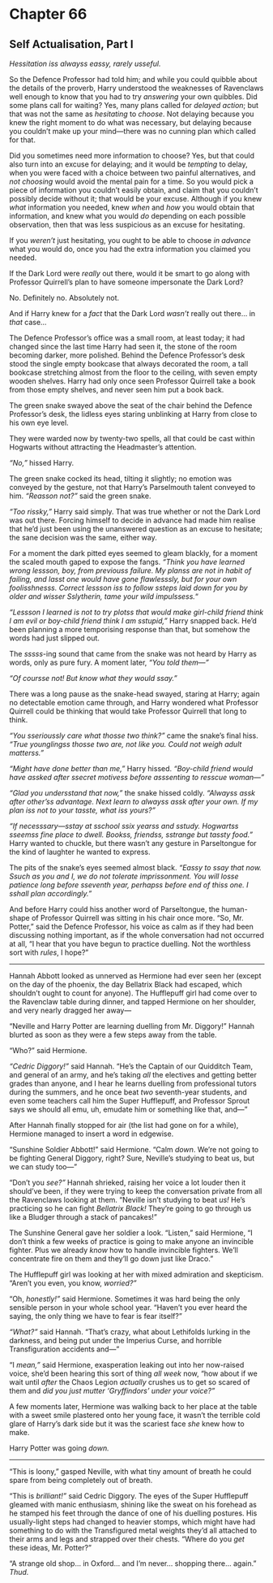 # Chapter 66
## Self Actualisation, Part Ⅰ

*Hessitation iss alwayss eassy, rarely usseful.*

So the Defence Professor had told him; and while you could quibble about the details of the proverb, Harry understood the weaknesses of Ravenclaws well enough to know that you had to try *answering* your own quibbles. Did some plans call for waiting? Yes, many plans called for *delayed action*; but that was not the same as *hesitating* to *choose*. Not delaying because you knew the right moment to do what was necessary, but delaying because you couldn’t make up your mind—there was no cunning plan which called for that.

Did you sometimes need more information to choose? Yes, but that could also turn into an excuse for delaying; and it would be *tempting* to delay, when you were faced with a choice between two painful alternatives, and *not choosing* would avoid the mental pain for a time. So you would pick a piece of information you couldn’t easily obtain, and claim that you couldn’t possibly decide without it; that would be your excuse. Although if you knew *what* information you needed, knew *when* and *how* you would obtain that information, and knew what you would *do* depending on each possible observation, then that was less suspicious as an excuse for hesitating.

If you *weren’t* just hesitating, you ought to be able to choose *in advance* what you would do, once you had the extra information you claimed you needed.

If the Dark Lord were *really* out there, would it be smart to go along with Professor Quirrell’s plan to have someone impersonate the Dark Lord?

No. Definitely no. Absolutely not.

And if Harry knew for a *fact* that the Dark Lord *wasn’t* really out there… in *that* case…

The Defence Professor’s office was a small room, at least today; it had changed since the last time Harry had seen it, the stone of the room becoming darker, more polished. Behind the Defence Professor’s desk stood the single empty bookcase that always decorated the room, a tall bookcase stretching almost from the floor to the ceiling, with seven empty wooden shelves. Harry had only once seen Professor Quirrell take a book from those empty shelves, and never seen him put a book back.

The green snake swayed above the seat of the chair behind the Defence Professor’s desk, the lidless eyes staring unblinking at Harry from close to his own eye level.

They were warded now by twenty-two spells, all that could be cast within Hogwarts without attracting the Headmaster’s attention.

*“No,”* hissed Harry.

The green snake cocked its head, tilting it slightly; no emotion was conveyed by the gesture, not that Harry’s Parselmouth talent conveyed to him. *“Reasson not?”* said the green snake.

*“Too rissky,”* Harry said simply. That was true whether or not the Dark Lord was out there. Forcing himself to decide in advance had made him realise that he’d just been using the unanswered question as an excuse to hesitate; the sane decision was the same, either way.

For a moment the dark pitted eyes seemed to gleam blackly, for a moment the scaled mouth gaped to expose the fangs. *“Think you have learned wrong lessson, boy, from previouss failure. My planss are not in habit of failing, and lasst one would have gone flawlesssly, but for your own foolisshnesss. Correct lessson iss to follow ssteps laid down for you by older and wisser Sslytherin, tame your wild impulssess.*“

*“Lessson I learned is not to try plotss that would make girl-child friend think I am evil or boy-child friend think I am sstupid,”* Harry snapped back. He’d been planning a more temporising response than that, but somehow the words had just slipped out.

The *sssss*-ing sound that came from the snake was not heard by Harry as words, only as pure fury. A moment later, *“You told them—”*

*“Of coursse not! But know what they would ssay.”*

There was a long pause as the snake-head swayed, staring at Harry; again no detectable emotion came through, and Harry wondered what Professor Quirrell could be thinking that would take Professor Quirrell that long to think.

*“You sserioussly care what thosse two think?”* came the snake’s final hiss. *“True younglingss thosse two are, not like you. Could not weigh adult matterss.”*

*“Might have done better than me,”* Harry hissed. *“Boy-child friend would have assked after ssecret motivess before asssenting to resscue woman—”*

*“Glad you undersstand that now,”* the snake hissed coldly. *“Alwayss assk after other’ss advantage. Next learn to alwayss assk after your own. If my plan iss not to your tasste, what iss yours?”*

*“If necesssary—sstay at sschool ssix yearss and sstudy. Hogwartss sseemss fine place to dwell. Bookss, friendss, sstrange but tassty food.”* Harry wanted to chuckle, but there wasn’t any gesture in Parseltongue for the kind of laughter he wanted to express.

The pits of the snake’s eyes seemed almost black. *“Eassy to ssay that now. Ssuch as you and I, we do not tolerate imprissonment. You will losse patience long before sseventh year, perhapss before end of thiss one. I sshall plan accordingly.”*

And before Harry could hiss another word of Parseltongue, the human-shape of Professor Quirrell was sitting in his chair once more. “So, Mr. Potter,” said the Defence Professor, his voice as calm as if they had been discussing nothing important, as if the whole conversation had not occurred at all, “I hear that you have begun to practice duelling. Not the worthless sort with *rules*, I hope?”

* * * * *

Hannah Abbott looked as unnerved as Hermione had ever seen her (except on the day of the phoenix, the day Bellatrix Black had escaped, which shouldn’t ought to count for anyone). The Hufflepuff girl had come over to the Ravenclaw table during dinner, and tapped Hermione on her shoulder, and very nearly dragged her away—

“Neville and Harry Potter are learning duelling from Mr. Diggory!” Hannah blurted as soon as they were a few steps away from the table.

“Who?” said Hermione.

*“Cedric Diggory!”* said Hannah. “He’s the Captain of our Quidditch Team, and general of an army, and he’s taking *all* the electives and getting better grades than anyone, and I hear he learns duelling from professional tutors during the summers, and he once beat *two* seventh-year students, and even some teachers call him the Super Hufflepuff, and Professor Sprout says we should all emu, uh, emudate him or something like that, and—”

After Hannah finally stopped for air (the list had gone on for a while), Hermione managed to insert a word in edgewise.

“Sunshine Soldier Abbott!” said Hermione. “Calm *down*. We’re not going to be fighting General Diggory, right? Sure, Neville’s studying to beat us, but we can study too—”

“Don’t you *see?”* Hannah shrieked, raising her voice a lot louder then it should’ve been, if they were trying to keep the conversation private from all the Ravenclaws looking at them. “Neville isn’t studying to beat *us!* He’s practicing so he can fight *Bellatrix Black!* They’re going to go through us like a Bludger through a stack of pancakes!”

The Sunshine General gave her soldier a look. “Listen,” said Hermione, “I don’t think a few weeks of practice is going to make anyone an invincible fighter. Plus we already *know* how to handle invincible fighters. We’ll concentrate fire on them and they’ll go down just like Draco.”

The Hufflepuff girl was looking at her with mixed admiration and skepticism. “Aren’t you even, you know, *worried?”*

“Oh, *honestly!”* said Hermione. Sometimes it was hard being the only sensible person in your whole school year. “Haven’t you ever heard the saying, the only thing we have to fear is fear itself?”

*“What?”* said Hannah. “That’s crazy, what about Lethifolds lurking in the darkness, and being put under the Imperius Curse, and horrible Transfiguration accidents and—”

“I *mean,”* said Hermione, exasperation leaking out into her now-raised voice, she’d been hearing this sort of thing *all week* now, “how about if we wait until *after* the Chaos Legion *actually* crushes us to get so scared of them and *did you just mutter ‘Gryffindors’ under your voice?”*

A few moments later, Hermione was walking back to her place at the table with a sweet smile plastered onto her young face, it wasn’t the terrible cold glare of Harry’s dark side but it was the scariest face *she* knew how to make.

Harry Potter was going *down.*

* * * * *

“This is loony,” gasped Neville, with what tiny amount of breath he could spare from being completely out of breath.

“This is *brilliant!”* said Cedric Diggory. The eyes of the Super Hufflepuff gleamed with manic enthusiasm, shining like the sweat on his forehead as he stamped his feet through the dance of one of his duelling postures. His usually-light steps had changed to heavier stomps, which might have had something to do with the Transfigured metal weights they’d all attached to their arms and legs and strapped over their chests. “Where do you *get* these ideas, Mr. Potter?”

“A strange old shop… in Oxford… and I’m never… shopping there… again.” *Thud.* 